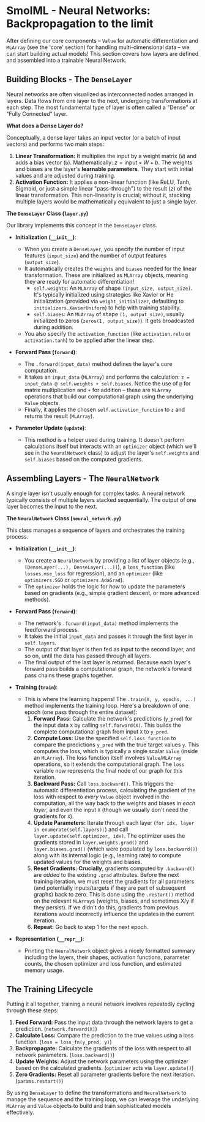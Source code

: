 # SmolML - Neural Networks: Backpropagation to the limit

After defining our core components – `Value` for automatic differentiation and `MLArray` (see the 'core' section) for handling multi-dimensional data – we can start building actual models! This section covers how layers are defined and assembled into a trainable Neural Network.

## Building Blocks - The `DenseLayer`

Neural networks are often visualized as interconnected nodes arranged in layers. Data flows from one layer to the next, undergoing transformations at each step. The most fundamental type of layer is often called a "Dense" or "Fully Connected" layer.

**What does a Dense Layer do?**

Conceptually, a dense layer takes an input vector (or a batch of input vectors) and performs two main steps:
1.  **Linear Transformation:** It multiplies the input by a weight matrix (`W`) and adds a bias vector (`b`). Mathematically: $z = \text{input} \times W + b$. The weights and biases are the layer's **learnable parameters**. They start with initial values and are adjusted during training.
2.  **Activation Function:** It applies a non-linear function (like ReLU, Tanh, Sigmoid, or just a simple linear "pass-through") to the result ($z$) of the linear transformation. This non-linearity is crucial; without it, stacking multiple layers would be mathematically equivalent to just a single layer.

**The `DenseLayer` Class (`layer.py`)**

Our library implements this concept in the `DenseLayer` class.

* **Initialization (`__init__`)**:
    * When you create a `DenseLayer`, you specify the number of input features (`input_size`) and the number of output features (`output_size`).
    * It automatically creates the `weights` and `biases` needed for the linear transformation. These are initialized as `MLArray` objects, meaning they are ready for automatic differentiation!
        * `self.weights`: An `MLArray` of shape `(input_size, output_size)`. It's typically initialized using strategies like Xavier or He initialization (provided via `weight_initializer`, defaulting to `initializers.XavierUniform`) to help with training stability.
        * `self.biases`: An `MLArray` of shape `(1, output_size)`, usually initialized to zeros (`zeros(1, output_size)`). It gets broadcasted during addition.
    * You also specify the `activation_function` (like `activation.relu` or `activation.tanh`) to be applied after the linear step.

* **Forward Pass (`forward`)**:
    * The `.forward(input_data)` method defines the layer's core computation.
    * It takes an `input_data` (`MLArray`) and performs the calculation: `z = input_data @ self.weights + self.biases`. Notice the use of `@` for matrix multiplication and `+` for addition – these are `MLArray` operations that build our computational graph using the underlying `Value` objects.
    * Finally, it applies the chosen `self.activation_function` to `z` and returns the result (`MLArray`).

* **Parameter Update (`update`)**:
    * This method is a helper used during training. It doesn't perform calculations itself but interacts with an `optimizer` object (which we'll see in the `NeuralNetwork` class) to adjust the layer's `self.weights` and `self.biases` based on the computed gradients.

## Assembling Layers - The `NeuralNetwork`

A single layer isn't usually enough for complex tasks. A neural network typically consists of multiple layers stacked sequentially. The output of one layer becomes the input to the next.

**The `NeuralNetwork` Class (`neural_network.py`)**

This class manages a sequence of layers and orchestrates the training process.

* **Initialization (`__init__`)**:
    * You create a `NeuralNetwork` by providing a list of layer objects (e.g., `[DenseLayer(...), DenseLayer(...)]`), a `loss_function` (like `losses.mse_loss` for regression), and an `optimizer` (like `optimizers.SGD` or `optimizers.AdaGrad`).
    * The `optimizer` holds the logic for *how* to update the parameters based on gradients (e.g., simple gradient descent, or more advanced methods).

* **Forward Pass (`forward`)**:
    * The network's `.forward(input_data)` method implements the feedforward process.
    * It takes the initial `input_data` and passes it through the first layer in `self.layers`.
    * The output of that layer is then fed as input to the second layer, and so on, until the data has passed through all layers.
    * The final output of the last layer is returned. Because each layer's forward pass builds a computational graph, the network's forward pass chains these graphs together.

* **Training (`train`)**:
    * This is where the learning happens! The `.train(X, y, epochs, ...)` method implements the training loop. Here's a breakdown of one epoch (one pass through the entire dataset):
        1.  **Forward Pass:** Calculate the network's predictions (`y_pred`) for the input data `X` by calling `self.forward(X)`. This builds the complete computational graph from input `X` to `y_pred`.
        2.  **Compute Loss:** Use the specified `self.loss_function` to compare the predictions `y_pred` with the true target values `y`. This computes the loss, which is typically a single scalar `Value` (inside an `MLArray`). The loss function itself involves `Value`/`MLArray` operations, so it extends the computational graph. The `loss` variable now represents the final node of our graph for this iteration.
        3.  **Backward Pass:** Call `loss.backward()`. This triggers the automatic differentiation process, calculating the gradient of the loss with respect to *every* `Value` object involved in the computation, all the way back to the weights and biases in *each layer*, and even the input `X` (though we usually don't need the gradients for `X`).
        4.  **Update Parameters:** Iterate through each layer (`for idx, layer in enumerate(self.layers):`) and call `layer.update(self.optimizer, idx)`. The optimizer uses the gradients stored in `layer.weights.grad()` and `layer.biases.grad()` (which were populated by `loss.backward()`) along with its internal logic (e.g., learning rate) to compute updated values for the weights and biases.
        5.  **Reset Gradients:** **Crucially**, gradients computed by `.backward()` are *added* to the existing `.grad` attributes. Before the next training iteration, we must reset the gradients for all parameters (and potentially inputs/targets if they are part of subsequent graphs) back to zero. This is done using the `.restart()` method on the relevant `MLArray`s (weights, biases, and sometimes X/y if they persist). If we didn't do this, gradients from previous iterations would incorrectly influence the updates in the current iteration.
        6.  **Repeat:** Go back to step 1 for the next epoch.

* **Representation (`__repr__`)**:
    * Printing the `NeuralNetwork` object gives a nicely formatted summary including the layers, their shapes, activation functions, parameter counts, the chosen optimizer and loss function, and estimated memory usage.

## The Training Lifecycle

Putting it all together, training a neural network involves repeatedly cycling through these steps:

1.  **Feed Forward:** Pass the input data through the network layers to get a prediction. (`network.forward(X)`)
2.  **Calculate Loss:** Compare the prediction to the true values using a loss function. (`loss = loss_fn(y_pred, y)`)
3.  **Backpropagate:** Calculate the gradients of the loss with respect to all network parameters. (`loss.backward()`)
4.  **Update Weights:** Adjust the network parameters using the optimizer based on the calculated gradients. (`optimizer` acts via `layer.update()`)
5.  **Zero Gradients:** Reset all parameter gradients before the next iteration. (`params.restart()`)

By using `DenseLayer` to define the transformations and `NeuralNetwork` to manage the sequence and the training loop, we can leverage the underlying `MLArray` and `Value` objects to build and train sophisticated models effectively.